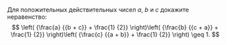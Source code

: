 Для положительных действительных чисел $a$, $b$  и $c$  докажите неравенство:
 $$
\left( {\frac{a}
{{b + c}} + \frac{1}
{2}} \right)\left( {\frac{b}
{{c + a}} + \frac{1}
{2}} \right)\left( {\frac{c}
{{a + b}} + \frac{1}
{2}} \right) \geq 1.
$$